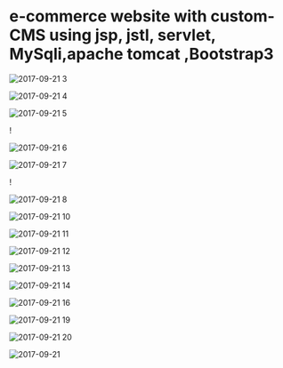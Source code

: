 #  e-commerce website with custom-CMS  using jsp, jstl, servlet, MySqli,apache tomcat ,Bootstrap3 


![2017-09-21 3](https://user-images.githubusercontent.com/14887259/30691630-2c62d8e4-9eea-11e7-8a61-405e34757be0.png)




![2017-09-21 4](https://user-images.githubusercontent.com/14887259/30691631-2c658eae-9eea-11e7-9dc2-f6a29a16e986.png)



![2017-09-21 5](https://user-images.githubusercontent.com/14887259/30691633-2c68768c-9eea-11e7-8ca4-3a061dc206f8.png)

!

![2017-09-21 6](https://user-images.githubusercontent.com/14887259/30691632-2c671df0-9eea-11e7-85ed-ef66c6326689.png)



![2017-09-21 7](https://user-images.githubusercontent.com/14887259/30691634-2c6cb9f4-9eea-11e7-8e9f-8977d914e67a.png)

!

![2017-09-21 8](https://user-images.githubusercontent.com/14887259/30691635-2c6fe08e-9eea-11e7-9fbb-422ff030ecd4.png)


![2017-09-21 10](https://user-images.githubusercontent.com/14887259/30691636-2c9abe58-9eea-11e7-8b8b-d9c856b0ee6f.png)


![2017-09-21 11](https://user-images.githubusercontent.com/14887259/30691637-2c9e5d9c-9eea-11e7-97b9-c520fd48ba7b.png)

![2017-09-21 12](https://user-images.githubusercontent.com/14887259/30691638-2ca0d89c-9eea-11e7-9b86-e3c033857f99.png)


![2017-09-21 13](https://user-images.githubusercontent.com/14887259/30691639-2ca14c00-9eea-11e7-8509-b7e17bae86bd.png)


![2017-09-21 14](https://user-images.githubusercontent.com/14887259/30691640-2ca7cc42-9eea-11e7-9fb0-994a9912fe7f.png)


![2017-09-21 16](https://user-images.githubusercontent.com/14887259/30691643-2cd31fb4-9eea-11e7-8004-d3625c1d8e6b.png)


![2017-09-21 19](https://user-images.githubusercontent.com/14887259/30691645-2cda97c6-9eea-11e7-82a9-c37119252377.png)



![2017-09-21 20](https://user-images.githubusercontent.com/14887259/30691647-2ce82152-9eea-11e7-808d-7db5919494a6.png)



![2017-09-21](https://user-images.githubusercontent.com/14887259/30691648-2cf1c5fe-9eea-11e7-8b41-3a9619a83a1d.png)

